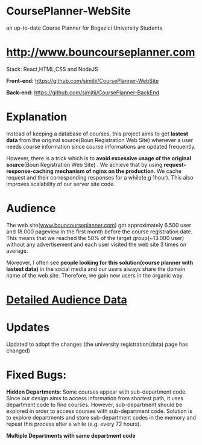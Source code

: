 # CoursePlanner-WebSite
an up-to-date Course Planner for Bogazici University Students

# http://www.bouncourseplanner.com

Stack: React,HTML,CSS and NodeJS

**Front-end:** https://github.com/simitii/CoursePlanner-WebSite

**Back-end:** https://github.com/simitii/CoursePlanner-BackEnd

# Explanation
Instead of keeping a database of courses, this project aims to get **lastest data** from the original source(Boun Registration Web Site) whenever a user needs course information since course informations are updated frequently.

However, there is a trick which is to **avoid excessive usage of the original source**(Boun Registration Web Site) . We achieve that by using **request-response-caching mechanism of nginx on the production**. We cache request and their corresponding responses for a while(e.g  1hour). This also improves scalability of our server site code.

# Audience
The web site(www.bouncourseplanner.com) got approximately 6.500 user and 18.000 pageview in the first month before the course registration date. This means that we reached the 50% of the target group(~13.000 user) without any advertisement and each user visited the web site 3 times on average. 

Moreover, I often see **people looking for this solution(course planner with lastest data)** in the social media and our users always share the domain name of the web site. Therefore, we gain new users in the organic way.
# [Detailed Audience Data](https://github.com/simitii/CoursePlanner-WebSite/blob/master/Audience.pdf)

# Updates
Updated to adopt the changes (the university registration(data) page has changed)

# Fixed Bugs:
**Hidden Departments**: Some courses appear with sub-department code. Since our design aims to access information from shortest path, it uses department code to find courses. However, sub-department should be explored in order to access courses with sub-department code. Solution is to explore departments and store sub-department codes in the memory and repeat this process after a while (e.g. every 72 hours).

**Multiple Departments with same department code**

